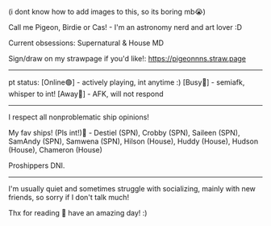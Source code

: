 (i dont know how to add images to this, so its boring mb😭)

Call me Pigeon, Birdie or Cas! -
I'm an astronomy nerd and art lover :D

Current obsessions: Supernatural & House MD

Sign/draw on my strawpage if you'd like!:
https://pigeonnns.straw.page

______________________________
 
 pt status:
[Online🟢] - actively playing, int anytime :) [Busy🔴] - semiafk, whisper to int! [Away🌙] - AFK, will not respond

______________________________

I respect all nonproblematic ship opinions!

My fav ships! (Pls int!)💙 - Destiel (SPN), Crobby (SPN), Saileen (SPN), SamAndy (SPN), Samwena (SPN), Hilson (House), Huddy (House), Hudson (House), Chameron (House)


Proshippers DNI.
 

______________________________

I'm usually quiet and sometimes struggle with socializing, mainly with new friends, so sorry if I don't talk much!

Thx for reading 💙 have an amazing day! :)
